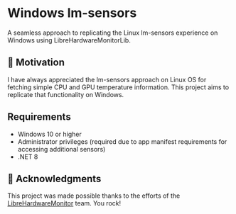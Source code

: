 # Windows lm-sensors
A seamless approach to replicating the Linux lm-sensors experience on Windows using LibreHardwareMonitorLib.

## 🚀 Motivation
I have always appreciated the lm-sensors approach on Linux OS for fetching simple CPU and GPU temperature information. This project aims to replicate that functionality on Windows.

## Requirements
- Windows 10 or higher
- Administrator privileges (required due to app manifest requirements for accessing additional sensors)
- .NET 8

## 🙏 Acknowledgments
This project was made possible thanks to the efforts of the [LibreHardwareMonitor](https://github.com/LibreHardwareMonitor/LibreHardwareMonitor) team. You rock!
